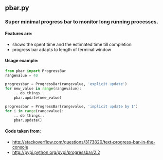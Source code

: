 ## pbar.py
### Super minimal progress bar to monitor long running processes.

#### Features are:
- shows the spent time and the estimated time till completion
- progress bar adapts to length of terminal window

#### Usage example:
``` python
from pbar import ProgressBar
rangevalue = 40

progressbar = ProgressBar(rangevalue, 'explicit update')
for new_value in range(rangevalue):
    .. do things..
    pbar.update(new_value)    

progressbar = ProgressBar(rangevalue, 'implicit update by 1')
for i in range(rangevalue):
    .. do things..
    pbar.update()
```

#### Code taken from: 
- http://stackoverflow.com/questions/3173320/text-progress-bar-in-the-console
- http://pypi.python.org/pypi/progressbar/2.2
